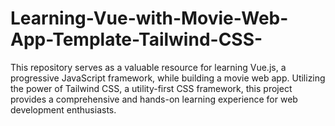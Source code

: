 # Learning-Vue-with-Movie-Web-App-Template-Tailwind-CSS-
This repository serves as a valuable resource for learning Vue.js, a progressive JavaScript framework, while building a movie web app. Utilizing the power of Tailwind CSS, a utility-first CSS framework, this project provides a comprehensive and hands-on learning experience for web development enthusiasts.
